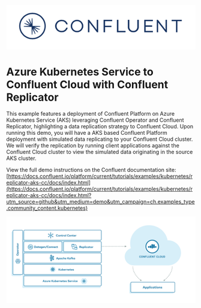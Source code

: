 ![image](../../images/confluent-logo-300-2.png)

# Azure Kubernetes Service to Confluent Cloud with Confluent Replicator

This example features a deployment of Confluent Platform on Azure Kubernetes Service (AKS) leveraging Confluent Operator and Confluent Replicator, highlighting a data replication strategy to Confluent Cloud. Upon running this demo, you will have a AKS based Confluent Platform deployment with simulated data replicating to your Confluent Cloud cluster. We will verify the replication by running client applications against the Confluent Cloud cluster to view the simulated data originating in the source AKS cluster.

View the full demo instructions on the Confluent documentation site: [https://docs.confluent.io/platform/current/tutorials/examples/kubernetes/replicator-aks-cc/docs/index.html](https://docs.confluent.io/platform/current/tutorials/examples/kubernetes/replicator-aks-cc/docs/index.html?utm_source=github&utm_medium=demo&utm_campaign=ch.examples_type.community_content.kubernetes)

![image](docs/images/operator-demo-phase-2.png)
